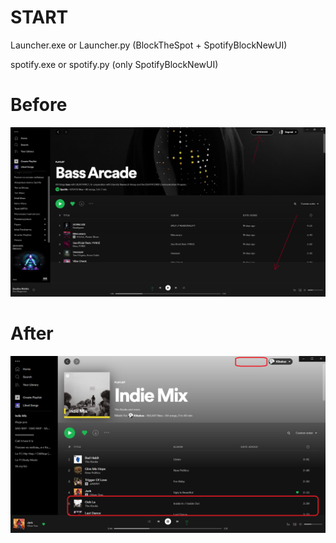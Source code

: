 # START

Launcher.exe or Launcher.py (BlockTheSpot + SpotifyBlockNewUI)

spotify.exe or spotify.py (only SpotifyBlockNewUI)

# Before

<p align="center">
  <img src="https://raw.githubusercontent.com/Kibakus/SpotifyBlockNewUI/main/screenshots/before.png" />
</p>

# After

<p align="center">
  <img src="https://raw.githubusercontent.com/Kibakus/SpotifyBlockNewUI/29cc616ab50ebb4a5086510a49410a75eee6efe9/screenshots/after.png" />
</p>
